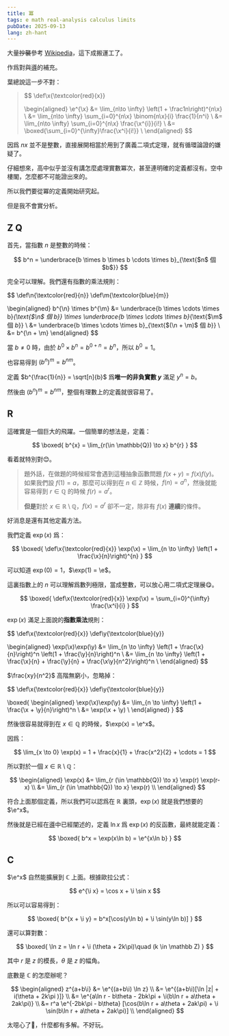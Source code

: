 ```yaml
---
title: 冪
tags: e math real-analysis calculus limits
pubDate: 2025-09-13
lang: zh-hant
---
```


大量~~抄襲~~參考 [Wikipedia][wiki]，這下成搬運工了。

作爲對與[導][der]的補充。

葉總說這一步不對：

> $$
> \def\x{\textcolor{red}{x}}
> 
> \begin{aligned}
> \e^{\x}
> &= \lim_{n\to \infty} \left(1 + \frac1n\right)^{n\x} \\
> &= \lim_{n\to \infty} \sum_{i=0}^{n\x} \binom{n\x}{i} \frac{1}{n^i} \\
> &= \lim_{n\to \infty} \sum_{i=0}^{n\x} \frac{\x^{i}}{i!} \\
> &= \boxed{\sum_{i=0}^{\infty}\frac{\x^i}{i!}} \\
> \end{aligned}
> $$

因爲 $nx$ 並不是整數，直接展開相當於用到了廣義二項式定理，就有循環論證的嫌疑了。

仔細想來，高中似乎並沒有講怎麼處理實數冪次，甚至連明確的定義都沒有。空中樓閣，怎麼都不可能證出來的。

所以我們要從冪的定義開始研究起。

但是我不會實分析。

## Z Q

首先，當指數 $n$ 是整數的時候：

$$
b^n = \underbrace{b \times b \times b \cdots \times b}_{\text{$n$ 個 $b$}}
$$

完全可以理解。我們還有指數的乘法規則：

$$
\def\n{\textcolor{red}{n}}
\def\m{\textcolor{blue}{m}}

\begin{aligned}
b^{\n} \times b^{\m} &= \underbrace{b \times \cdots \times b}_{\text{$\n$ 個 $b$}} \times
\underbrace{b \times \cdots \times b}_{\text{$\m$ 個 $b$}} \\
&= \underbrace{b \times \cdots \times b}_{\text{$(\n + \m)$ 個 $b$}} \\
&= b^{\n + \m}
\end{aligned}
$$

當 $b \ne 0$ 時，由於 $b^0 \times b^n = b^{0+n} = b^n$，所以 $b^0 = 1$。

也容易得到 $\left(b^n\right)^m = b^{nm}$。

定義 $b^{\frac{1}{n}} = \sqrt[n]{b}$ 爲**唯一的非負實數 $y$** 滿足 $y^{n} = b$。

然後由 $\left(b^n\right)^m = b^{nm}$，整個有理數上的定義就很容易了。

## R

這確實是一個巨大的飛躍。一個簡單的想法是，定義：

$$
\boxed{
b^{x} = \lim_{r(\in \mathbb{Q}) \to x} b^{r}
}
$$

看着就特別對😊️。

> 題外話，在做題的時候經常會遇到這種抽象函數問題 $f(x+y) = f(x)f(y)$。如果我們設 $f(1) = a$，那麼可以得到在 $n \in \mathbb{Z}$ 時候，$f(n) = a^n$，然後就能容易得到 $r \in \mathbb{Q}$ 的時候 $f(r) = a^r$。
> 
> **但是**對於 $x \in \mathbb{R} \setminus \mathbb{Q}$，$f(x) = a^r$ 卻不一定，除非有 $f(x)$ **連續**的條件。

好消息是還有其他定義方法。

我們定義 $\exp(x)$ 爲：

$$
\boxed{
\def\x{\textcolor{red}{x}}
\exp(\x) = \lim_{n \to \infty} \left(1 + \frac{\x}{n}\right)^{n}
}
$$

可以知道 $\exp(0) = 1$，$\exp(1) = \e$。

這裏指數上的 $n$ 可以理解爲數列極限，當成整數，可以放心用二項式定理展😋️。

$$
\boxed{
\def\x{\textcolor{red}{x}}
\exp(\x) = \sum_{i=0}^{\infty} \frac{\x^i}{i}
}
$$

$\exp(x)$ 滿足上面說的**指數乘法**規則：

$$
\def\x{\textcolor{red}{x}}
\def\y{\textcolor{blue}{y}}

\begin{aligned}
\exp(\x)\exp(\y) &= \lim_{n \to \infty} \left(1 + \frac{\x}{n}\right)^n \left(1 + \frac{\y}{n}\right)^n \\
                 &= \lim_{n \to \infty} \left(1 + \frac{\x}{n} + \frac{\y}{n} + \frac{\x\y}{n^2}\right)^n \\
\end{aligned}
$$

$\frac{xy}{n^2}$ 高階無窮小，忽略掉：

$$
\def\x{\textcolor{red}{x}}
\def\y{\textcolor{blue}{y}}

\boxed{
\begin{aligned}
\exp(\x)\exp(\y) &= \lim_{n \to \infty} \left(1 + \frac{\x + \y}{n}\right)^n \\
                 &= \exp(\x + \y) \\
\end{aligned}
}
$$

然後很容易就得到在 $x \in \mathbb{Q}$ 的時候，$\exp(x) = \e^x$。

因爲：

$$
\lim_{x \to 0} \exp(x) = 1 + \frac{x}{1} + \frac{x^2}{2} + \cdots = 1
$$

所以對於一個 $x \in \mathbb{R} \setminus \mathbb{Q}$：

$$
\begin{aligned}
\exp(x) &= \lim_{r (\in \mathbb{Q}) \to x} \exp(r) \exp(r-x) \\
        &= \lim_{r (\in \mathbb{Q}) \to x} \exp(r) \\
\end{aligned}
$$

符合上面那個定義，所以我們可以認爲在 $\mathbb R$ 裏頭，$\exp(x)$ 就是我們想要的 $\e^x$。

然後就是已經在[導][der]中已經闡述的，定義 $\ln x$ 爲 $\exp(x)$ 的反函數，最終就能定義：

$$
\boxed{
b^x = \exp(x\ln b) = \e^{x\ln b}
}
$$

## C

$\e^x$ 自然能擴展到 $\mathbb C$ 上面。根據歐拉公式：

$$
e^{\i x} = \cos x + \i \sin x
$$

所以可以容易得到：

$$
\boxed{
b^{x + \i y} = b^x[\cos(y\ln b) + \i \sin(y\ln b)]
}
$$

還可以算對數：

$$
\boxed{
\ln z = \ln r + \i (\theta + 2k\pi)\quad (k \in \mathbb Z)
}
$$

其中 $r$ 是 $z$ 的模長，$\theta$ 是 $z$ 的幅角。

底數是 $\mathbb C$ 的怎麼辦呢？

$$
\begin{aligned}
z^{a+b\i} &= \e^{(a+b\i) \ln z} \\
          &= \e^{(a+b\i)[\ln |z| + i(\theta + 2k\pi )]} \\
          &= \e^{a\ln r - b\theta - 2bk\pi  + \i(b\ln r + a\theta + 2ak\pi)} \\
          &= r^a \e^{-2bk\pi - b\theta} [\cos(b\ln r + a\theta + 2ak\pi) + \i \sin(b\ln r + a\theta + 2ak\pi)] \\
\end{aligned}
$$

太噁心了🤮，什麼都有多解。不好玩。

[der]: /posts/high-school-calculus
[wiki]: https://en.wikipedia.org/wiki/Exponentiation
